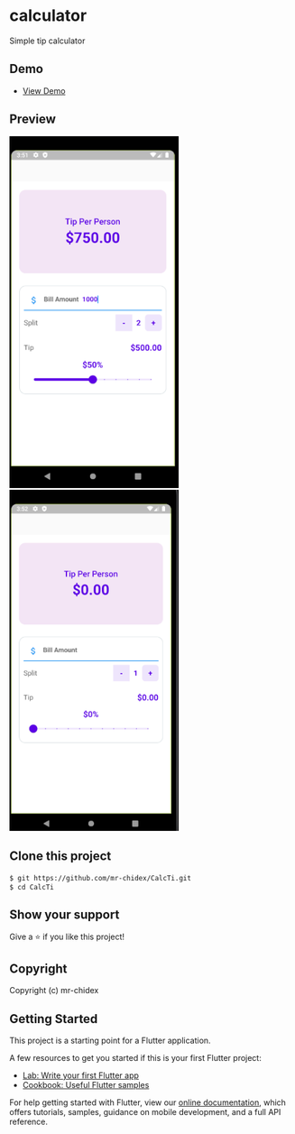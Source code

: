# calculator

Simple tip calculator

## Demo

- [View Demo](https://drive.google.com/file/d/1GjCp3DdbufMCD68bhF-jth2i8Afzq0Dx/view?usp=sharing)

## Preview
<p float="left">
  <img width="300" alt="png" src="./assets/tip.png" />
<img width="300" alt="png" src="./assets/tip2.png" />

</p>

## Clone this project

    $ git https://github.com/mr-chidex/CalcTi.git
    $ cd CalcTi
    
## Show your support

Give a ⭐️ if you like this project!

## Copyright

Copyright (c) mr-chidex

## Getting Started

This project is a starting point for a Flutter application.

A few resources to get you started if this is your first Flutter project:

- [Lab: Write your first Flutter app](https://flutter.dev/docs/get-started/codelab)
- [Cookbook: Useful Flutter samples](https://flutter.dev/docs/cookbook)

For help getting started with Flutter, view our
[online documentation](https://flutter.dev/docs), which offers tutorials,
samples, guidance on mobile development, and a full API reference.

